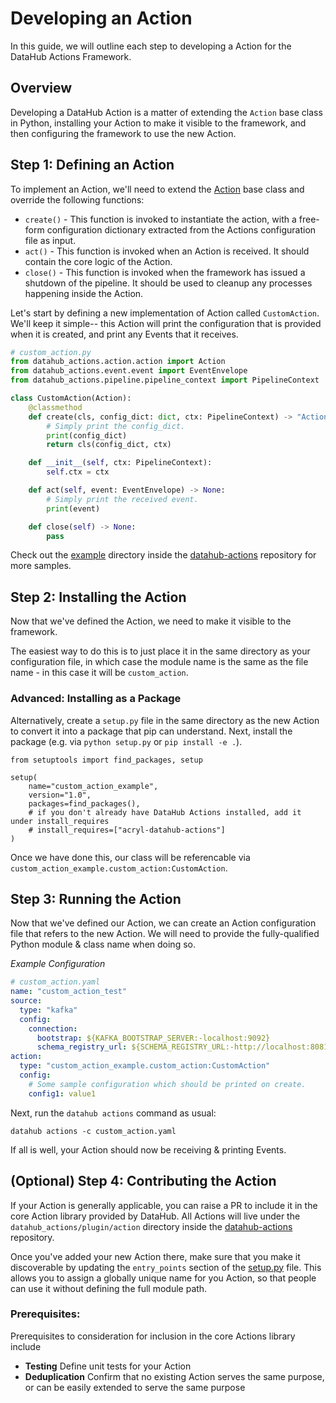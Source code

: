 # Developing an Action

In this guide, we will outline each step to developing a Action for the DataHub Actions Framework.

## Overview

Developing a DataHub Action is a matter of extending the `Action` base class in Python, installing your
Action to make it visible to the framework, and then configuring the framework to use the new Action.


## Step 1: Defining an Action

To implement an Action, we'll need to extend the [Action](TODO) base class and override the following functions:

- `create()` - This function is invoked to instantiate the action, with a free-form configuration dictionary
  extracted from the Actions configuration file as input.
- `act()` - This function is invoked when an Action is received. It should contain the core logic of the Action.
- `close()` - This function is invoked when the framework has issued a shutdown of the pipeline. It should be used
  to cleanup any processes happening inside the Action. 

Let's start by defining a new implementation of Action called `CustomAction`. We'll keep it simple-- this Action will
print the configuration that is provided when it is created, and print any Events that it receives.

```python
# custom_action.py
from datahub_actions.action.action import Action
from datahub_actions.event.event import EventEnvelope
from datahub_actions.pipeline.pipeline_context import PipelineContext

class CustomAction(Action):
    @classmethod
    def create(cls, config_dict: dict, ctx: PipelineContext) -> "Action":
        # Simply print the config_dict.
        print(config_dict)
        return cls(config_dict, ctx)

    def __init__(self, ctx: PipelineContext):
        self.ctx = ctx

    def act(self, event: EventEnvelope) -> None:
        # Simply print the received event.
        print(event)

    def close(self) -> None:
        pass
```

Check out the [example](TODO) directory inside the [datahub-actions](TODO) repository for more samples.


## Step 2: Installing the Action

Now that we've defined the Action, we need to make it visible to the framework. 

The easiest way to do this is to just place it in the same directory as your configuration file, in which case the module name is the same as the file 
name - in this case it will be `custom_action`.

### Advanced: Installing as a Package

Alternatively, create a `setup.py` file in the same directory as the new Action to convert it into a package that pip can understand.
Next, install the package (e.g. via `python setup.py` or `pip install -e .`). 

```
from setuptools import find_packages, setup

setup(
    name="custom_action_example",
    version="1.0",
    packages=find_packages(),
    # if you don't already have DataHub Actions installed, add it under install_requires
    # install_requires=["acryl-datahub-actions"]
)
```

Once we have done this, our class will be referencable via `custom_action_example.custom_action:CustomAction`.


## Step 3: Running the Action

Now that we've defined our Action, we can create an Action configuration file that refers to the new Action.
We will need to provide the fully-qualified Python module & class name when doing so.

*Example Configuration*

```yaml
# custom_action.yaml
name: "custom_action_test"
source:
  type: "kafka"
  config:
    connection:
      bootstrap: ${KAFKA_BOOTSTRAP_SERVER:-localhost:9092}
      schema_registry_url: ${SCHEMA_REGISTRY_URL:-http://localhost:8081}
action:
  type: "custom_action_example.custom_action:CustomAction"
  config:
    # Some sample configuration which should be printed on create.
    config1: value1
```

Next, run the `datahub actions` command as usual:

```shell
datahub actions -c custom_action.yaml
```

If all is well, your Action should now be receiving & printing Events.


## (Optional) Step 4: Contributing the Action

If your Action is generally applicable, you can raise a PR to include it in the core Action library
provided by DataHub. All Actions will live under the `datahub_actions/plugin/action` directory inside the 
[datahub-actions](TODO) repository.

Once you've added your new Action there, make sure that you make it discoverable by updating the `entry_points` section
of the [setup.py](TODO) file. This allows you to assign a globally unique name for you Action, so that people can use
it without defining the full module path.

### Prerequisites:

Prerequisites to consideration for inclusion in the core Actions library include

- **Testing** Define unit tests for your Action
- **Deduplication** Confirm that no existing Action serves the same purpose, or can be easily extended to serve the same purpose
